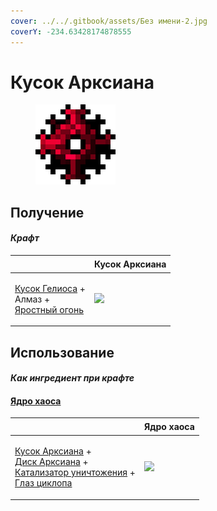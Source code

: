 ```yaml
---
cover: ../../.gitbook/assets/Без имени-2.jpg
coverY: -234.63428174878555
---
```


# Кусок Арксиана

<figure><img src="../../.gitbook/assets/arksiane_lump_128.png" alt=""><figcaption></figcaption></figure>

## Получение

#### _Крафт_

| ㅤ                                                                                                             |  Кусок Арксиана                               |
| ------------------------------------------------------------------------------------------------------------- | --------------------------------------------- |
| <p><a href="heliosis_lump.md">Кусок Гелиоса</a> +<br>Алмаз +<br><a href="fury_fire.md">Яростный огонь</a></p> | ![](../../.gitbook/assets/arksiane\_lump.png) |

## Использование

#### _Как ингредиент при крафте_

#### [Ядро хаоса](chaotic_core.md)

| ㅤ                                                                                                                                                                                                                        |  Ядро хаоса                                  |
| ------------------------------------------------------------------------------------------------------------------------------------------------------------------------------------------------------------------------ | -------------------------------------------- |
| <p><a href="arksiane_lump.md">Кусок Арксиана</a> +<br><a href="arksiane_disk.md">Диск Арксиана</a> +<br><a href="destruction_catalyst.md">Катализатор уничтожения</a> +<br><a href="cyclops_eye.md">Глаз циклопа</a></p> | ![](../../.gitbook/assets/chaotic\_core.png) |

